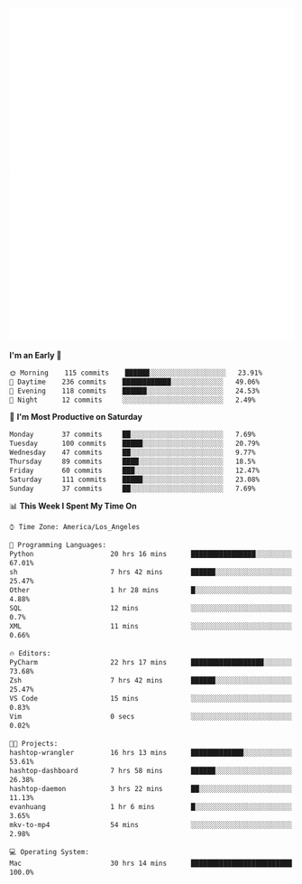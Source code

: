 <a href="https://github.com/jstrieb/github-stats">
 
![](https://github.com/evanhuang117/github-stats/blob/master/generated/overview.svg)
![](https://github.com/evanhuang117/github-stats/blob/master/generated/languages.svg)

</a>

<!--START_SECTION:waka-->
**I'm an Early 🐤** 

```text
🌞 Morning    115 commits    ██████░░░░░░░░░░░░░░░░░░░   23.91% 
🌆 Daytime    236 commits    ████████████░░░░░░░░░░░░░   49.06% 
🌃 Evening    118 commits    ██████░░░░░░░░░░░░░░░░░░░   24.53% 
🌙 Night      12 commits     ░░░░░░░░░░░░░░░░░░░░░░░░░   2.49%

```
📅 **I'm Most Productive on Saturday** 

```text
Monday       37 commits     ██░░░░░░░░░░░░░░░░░░░░░░░   7.69% 
Tuesday      100 commits    █████░░░░░░░░░░░░░░░░░░░░   20.79% 
Wednesday    47 commits     ██░░░░░░░░░░░░░░░░░░░░░░░   9.77% 
Thursday     89 commits     ████░░░░░░░░░░░░░░░░░░░░░   18.5% 
Friday       60 commits     ███░░░░░░░░░░░░░░░░░░░░░░   12.47% 
Saturday     111 commits    █████░░░░░░░░░░░░░░░░░░░░   23.08% 
Sunday       37 commits     ██░░░░░░░░░░░░░░░░░░░░░░░   7.69%

```


📊 **This Week I Spent My Time On** 

```text
⌚︎ Time Zone: America/Los_Angeles

💬 Programming Languages: 
Python                   20 hrs 16 mins      ████████████████░░░░░░░░░   67.01% 
sh                       7 hrs 42 mins       ██████░░░░░░░░░░░░░░░░░░░   25.47% 
Other                    1 hr 28 mins        █░░░░░░░░░░░░░░░░░░░░░░░░   4.88% 
SQL                      12 mins             ░░░░░░░░░░░░░░░░░░░░░░░░░   0.7% 
XML                      11 mins             ░░░░░░░░░░░░░░░░░░░░░░░░░   0.66%

🔥 Editors: 
PyCharm                  22 hrs 17 mins      ██████████████████░░░░░░░   73.68% 
Zsh                      7 hrs 42 mins       ██████░░░░░░░░░░░░░░░░░░░   25.47% 
VS Code                  15 mins             ░░░░░░░░░░░░░░░░░░░░░░░░░   0.83% 
Vim                      0 secs              ░░░░░░░░░░░░░░░░░░░░░░░░░   0.02%

🐱‍💻 Projects: 
hashtop-wrangler         16 hrs 13 mins      █████████████░░░░░░░░░░░░   53.61% 
hashtop-dashboard        7 hrs 58 mins       ██████░░░░░░░░░░░░░░░░░░░   26.38% 
hashtop-daemon           3 hrs 22 mins       ██░░░░░░░░░░░░░░░░░░░░░░░   11.13% 
evanhuang                1 hr 6 mins         █░░░░░░░░░░░░░░░░░░░░░░░░   3.65% 
mkv-to-mp4               54 mins             ░░░░░░░░░░░░░░░░░░░░░░░░░   2.98%

💻 Operating System: 
Mac                      30 hrs 14 mins      █████████████████████████   100.0%

```


<!--END_SECTION:waka-->
